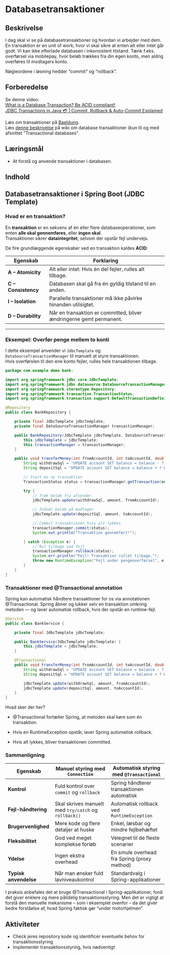 # Databasetransaktioner


## Beskrivelse
I dag skal vi se på databasetransaktioner og hvordan vi arbejder med dem.  
En transaktion er en unit of work, hvor vi skal sikre at enten alt eller intet går godt. Vi kan ikke efterlade databasen i inkonsistent tilstand. Tænk f.eks. overførsel via mobilepay, hvor beløb trækkes fra din egen konto, men aldrig overføres til modtagers konto.

Nøgleordene i løsning hedder “commit” og “rollback”.


## Forberedelse
Se denne video:  
[What is a Database Transaction? Be ACID compliant!](https://www.youtube.com/watch?v=wHUOeXbZCYA)  
[JDBC Transactions in Java 💳 | Commit, Rollback & Auto-Commit Explained](https://www.youtube.com/watch?v=waWcHof2S-g)

Læs om transaktioner på [Baeldung](http://www.baeldung.com/sql/mysql-transaction-management-statements).  
Læs [denne beskrivelse](http://en.wikipedia.org/wiki/Database_transaction) på wiki om database transaktioner (kun til og med afsnittet “Transactional databases”.


## Læringsmål
- At forstå og anvende transaktioner i databasen.

## Indhold

## Databasetransaktioner i Spring Boot (JDBC Template)

### Hvad er en transaktion?
En **transaktion** er en sekvens af én eller flere databaseoperationer, som enten **alle skal gennemføres**, eller **ingen skal**.  
Transaktioner sikrer **dataintegritet**, selvom der opstår fejl undervejs.

De fire grundlæggende egenskaber ved en transaktion kaldes **ACID**:

| Egenskab | Forklaring |
|-----------|-------------|
| **A – Atomicity** | Alt eller intet: Hvis én del fejler, rulles alt tilbage. |
| **C – Consistency** | Databasen skal gå fra én gyldig tilstand til en anden. |
| **I – Isolation** | Parallelle transaktioner må ikke påvirke hinanden utilsigtet. |
| **D – Durability** | Når en transaktion er committed, bliver ændringerne gemt permanent. |

---

### Eksempel: Overfør penge mellem to konti

I dette eksempel anvender vi `JdbcTemplate` og `DataSourceTransactionManager` til manuelt at styre transaktionen.  
Hvis overførslen til den ene konto fejler, rulles hele transaktionen tilbage.

```java
package com.example.demo.bank;

import org.springframework.jdbc.core.JdbcTemplate;
import org.springframework.jdbc.datasource.DataSourceTransactionManager;
import org.springframework.stereotype.Repository;
import org.springframework.transaction.TransactionStatus;
import org.springframework.transaction.support.DefaultTransactionDefinition;

@Repository
public class BankRepository {

    private final JdbcTemplate jdbcTemplate;
    private final DataSourceTransactionManager transactionManager;

    public BankRepository(JdbcTemplate jdbcTemplate, DataSourceTransactionManager transactionManager) {
        this.jdbcTemplate = jdbcTemplate;
        this.transactionManager = transactionManager;
    }

    public void transferMoney(int fromAccountId, int toAccountId, double amount) {
        String withdrawSql = "UPDATE account SET balance = balance - ? WHERE id = ?";
        String depositSql = "UPDATE account SET balance = balance + ? WHERE id = ?";

        // Start en ny transaktion
        TransactionStatus status = transactionManager.getTransaction(new DefaultTransactionDefinition());

        try {
            // Træk beløb fra afsender
            jdbcTemplate.update(withdrawSql, amount, fromAccountId);

            // Indsæt beløb på modtager
            jdbcTemplate.update(depositSql, amount, toAccountId);

            // Commit transaktionen hvis alt lykkes
            transactionManager.commit(status);
            System.out.println("Transaktion gennemført!");

        } catch (Exception e) {
            // Rul tilbage ved fejl
            transactionManager.rollback(status);
            System.err.println("Fejl! Transaktion rullet tilbage.");
            throw new RuntimeException("Fejl under pengeoverførsel", e);
        }
    }
}

```

### Transaktioner med @Transactional annotation

Spring kan automatisk håndtere transaktioner for os via annotationen @Transactional.
Spring åbner og lukker selv en transaktion omkring metoden — og laver automatisk rollback, hvis der opstår en runtime-fejl.

```java
@Service
public class BankService {

    private final JdbcTemplate jdbcTemplate;

    public BankService(JdbcTemplate jdbcTemplate) {
        this.jdbcTemplate = jdbcTemplate;
    }

    @Transactional
    public void transferMoney(int fromAccountId, int toAccountId, double amount) {
        String withdrawSql = "UPDATE account SET balance = balance - ? WHERE id = ?";
        String depositSql = "UPDATE account SET balance = balance + ? WHERE id = ?";

        jdbcTemplate.update(withdrawSql, amount, fromAccountId);
        jdbcTemplate.update(depositSql, amount, toAccountId);
    }
}
```
Hvad sker der her?

- @Transactional fortæller Spring, at metoden skal køre som én transaktion.

- Hvis en RuntimeException opstår, laver Spring automatisk rollback.

- Hvis alt lykkes, bliver transaktionen committed.

### Sammanligning  

| Egenskab | Manuel styring med `Connection` | Automatisk styring med `@Transactional` |
|-----------|--------------------------------|-----------------------------------------|
| **Kontrol** | Fuld kontrol over `commit` og `rollback` | Spring håndterer transaktionen automatisk |
| **Fejl-håndtering** | Skal skrives manuelt med `try/catch` og `rollback()` | Automatisk rollback ved `RuntimeException` |
| **Brugervenlighed** | Mere kode og flere detaljer at huske | Enkel, læsbar og mindre fejlbehæftet |
| **Fleksibilitet** | God ved meget komplekse forløb | Velegnet til de fleste scenarier |
| **Ydelse** | Ingen ekstra overhead | En smule overhead fra Spring (proxy method) |
| **Typisk anvendelse** | Når man ønsker fuld lavniveaukontrol | Standardvalg i Spring-applikationer |  

I praksis anbefales det at bruge @Transactional i Spring-applikationer, fordi det giver enklere og mere pålidelig transaktionsstyring.
Men det er vigtigt at forstå den manuelle mekanisme – som i eksemplet ovenfor – da det giver bedre forståelse af, hvad Spring faktisk gør “under motorhjelmen”.



## Aktiviteter
- Check jeres repository kode og identificér eventuelle behov for transaktionsstyring
- Implementér transaktionsstyring, hvis nødventigt

